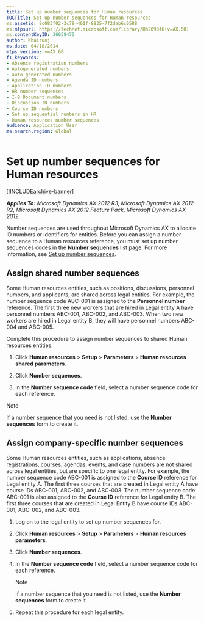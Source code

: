 ```yaml
---
title: Set up number sequences for Human resources
TOCTitle: Set up number sequences for Human resources
ms:assetid: 8c083f02-3c79-401f-8835-7f2dab6c0588
ms:mtpsurl: https://technet.microsoft.com/library/Hh209346(v=AX.60)
ms:contentKeyID: 36058475
author: Khairunj
ms.date: 04/18/2014
mtps_version: v=AX.60
f1_keywords:
- Absence registration numbers
- Autogenerated numbers
- auto generated numbers
- Agenda ID numbers
- Application ID numbers
- HR number sequences
- I-9 Document numbers
- Discussion ID numbers
- Course ID numbers
- Set up sequential numbers in HR
- Human resources number sequences
audience: Application User
ms.search.region: Global
---
```


# Set up number sequences for Human resources 


[!INCLUDE[archive-banner](includes/archive-banner.md)]


_**Applies To:** Microsoft Dynamics AX 2012 R3, Microsoft Dynamics AX 2012 R2, Microsoft Dynamics AX 2012 Feature Pack, Microsoft Dynamics AX 2012_

Number sequences are used throughout Microsoft Dynamics AX to allocate ID numbers or identifiers for entities. Before you can assign a number sequence to a Human resources reference, you must set up number sequences codes in the **Number sequences** list page. For more information, see [Set up number sequences](set-up-number-sequences.md).

## Assign shared number sequences

Some Human resources entities, such as positions, discussions, personnel numbers, and applicants, are shared across legal entities. For example, the number sequence code ABC-001 is assigned to the **Personnel number** reference. The first three new workers that are hired in Legal entity A have personnel numbers ABC-001, ABC-002, and ABC-003. When two new workers are hired in Legal entity B, they will have personnel numbers ABC-004 and ABC-005.

Complete this procedure to assign number sequences to shared Human resources entities.

1.  Click **Human resources** \> **Setup** \> **Parameters** \> **Human resources shared parameters**.

2.  Click **Number sequences**.

3.  In the **Number sequence code** field, select a number sequence code for each reference.


> [!NOTE]
> <P>If a number sequence that you need is not listed, use the <STRONG>Number sequences</STRONG> form to create it.</P>



## Assign company-specific number sequences

Some Human resources entities, such as applications, absence registrations, courses, agendas, events, and case numbers are not shared across legal entities, but are specific to one legal entity. For example, the number sequence code ABC-001 is assigned to the **Course ID** reference for Legal entity A. The first three courses that are created in Legal entity A have course IDs ABC-001, ABC-002, and ABC-003. The number sequence code ABC-001 is also assigned to the **Course ID** reference for Legal entity B. The first three courses that are created in Legal Entity B have course IDs ABC-001, ABC-002, and ABC-003.

1.  Log on to the legal entity to set up number sequences for.

2.  Click **Human resources** \> **Setup** \> **Parameters** \> **Human resources parameters**.

3.  Click **Number sequences**.

4.  In the **Number sequence code** field, select a number sequence code for each reference.
    

    > [!NOTE]
    > <P>If a number sequence that you need is not listed, use the <STRONG>Number sequences</STRONG> form to create it.</P>



5.  Repeat this procedure for each legal entity.

  


